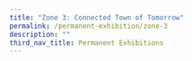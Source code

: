 ```yaml
---
title: "Zone 3: Connected Town of Tomorrow"
permalink: /permanent-exhibition/zone-3
description: ""
third_nav_title: Permanent Exhibitions
---
```



